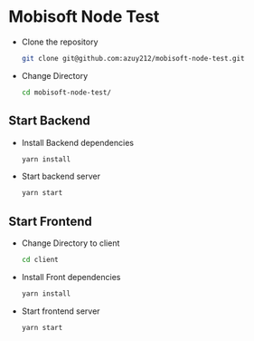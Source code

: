 # Mobisoft Node Test

- Clone the repository

  ```bash
  git clone git@github.com:azuy212/mobisoft-node-test.git
  ```

- Change Directory

  ```bash
  cd mobisoft-node-test/
  ```

## Start Backend

- Install Backend dependencies

  ```bash
  yarn install
  ```

- Start backend server

  ```bash
  yarn start
  ```

## Start Frontend

- Change Directory to client

  ```bash
  cd client
  ```

- Install Front dependencies

  ```bash
  yarn install
  ```

- Start frontend server

  ```bash
  yarn start
  ```

